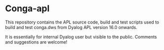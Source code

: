 # Conga-apl

This repository contains the APL source code, build and test scripts used to build and test conga.dws from Dyalog APL version 16.0 onwards.

It is essentially for internal Dyalog user but visible to the public. Comments and suggestions are welcome!